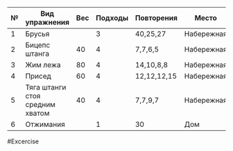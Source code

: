 
| №   | Вид упражнения                  | Вес | Подходы | Повторения  | Место      |
| --- | ------------------------------- | --- | ------- | ----------- | ---------- |
| 1   | Брусья                          |     | 3       | 40,25,27    | Набережная |
| 2   | Бицепс штанга                   | 40  | 4       | 7,7,6,5     | Набережная |
| 3   | Жим лежа                        | 80  | 4       | 14,10,8,8   | Набережная |
| 4   | Присед                          | 60  | 4       | 12,12,12,15 | Набережная |
| 5   | Тяга штанги стоя средним хватом | 40  | 4       | 7,7,9,7     | Набережная |
| 6   | Отжимания                       |     | 1       | 30          | Дом        |

#Excercise